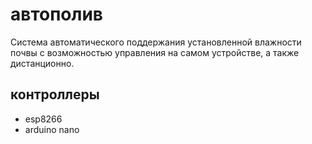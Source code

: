 # автополив
Система автоматического поддержания установленной влажности почвы с возможностью управления на самом устройстве, а также дистанционно.
## контроллеры
- esp8266
- arduino nano
